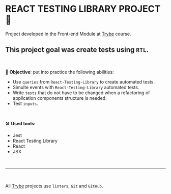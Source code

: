 # REACT TESTING LIBRARY PROJECT 🧪

Project developed in the Front-end Module at [Trybe](https://www.betrybe.com/) course.

This project goal was create tests using `RTL`.
---
<br/>

🎯 **Objective**: put into practice the following abilities:
* Use `queries` from `React-Testing-Library` to create automated tests.
* Simulte events with `React-Testing-Library` automated tests.
* Write `tests` that do not have to be changed when a refactoring of application components structure is needed.
* Test `inputs`.

<br/>

🛠️ **Used tools:**
* Jest  
* React Testing Library
* React
* JSX

<br/>

---

&nbsp;

All [Trybe](https://www.betrybe.com/) projects use `linters`, `Git` and `GitHub`.
